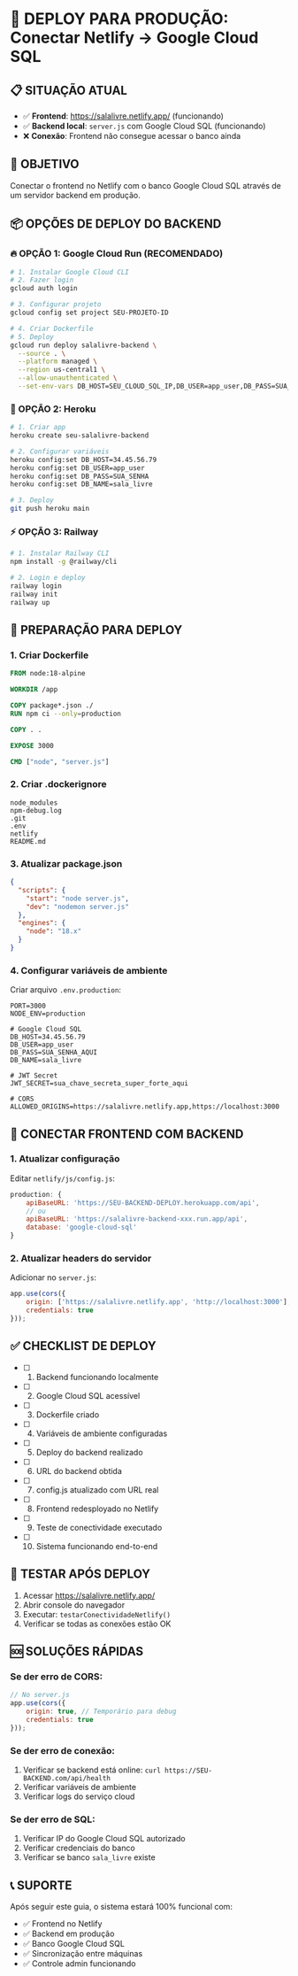 # 🚀 DEPLOY PARA PRODUÇÃO: Conectar Netlify → Google Cloud SQL

## 📋 SITUAÇÃO ATUAL

- ✅ **Frontend**: https://salalivre.netlify.app/ (funcionando)
- ✅ **Backend local**: `server.js` com Google Cloud SQL (funcionando)
- ❌ **Conexão**: Frontend não consegue acessar o banco ainda

## 🎯 OBJETIVO

Conectar o frontend no Netlify com o banco Google Cloud SQL através de um servidor backend em produção.

## 📦 OPÇÕES DE DEPLOY DO BACKEND

### 🔥 OPÇÃO 1: Google Cloud Run (RECOMENDADO)
```bash
# 1. Instalar Google Cloud CLI
# 2. Fazer login
gcloud auth login

# 3. Configurar projeto
gcloud config set project SEU-PROJETO-ID

# 4. Criar Dockerfile
# 5. Deploy
gcloud run deploy salalivre-backend \
  --source . \
  --platform managed \
  --region us-central1 \
  --allow-unauthenticated \
  --set-env-vars DB_HOST=SEU_CLOUD_SQL_IP,DB_USER=app_user,DB_PASS=SUA_SENHA,DB_NAME=sala_livre
```

### 🌊 OPÇÃO 2: Heroku
```bash
# 1. Criar app
heroku create seu-salalivre-backend

# 2. Configurar variáveis
heroku config:set DB_HOST=34.45.56.79
heroku config:set DB_USER=app_user  
heroku config:set DB_PASS=SUA_SENHA
heroku config:set DB_NAME=sala_livre

# 3. Deploy
git push heroku main
```

### ⚡ OPÇÃO 3: Railway
```bash
# 1. Instalar Railway CLI
npm install -g @railway/cli

# 2. Login e deploy
railway login
railway init
railway up
```

## 🔧 PREPARAÇÃO PARA DEPLOY

### 1. Criar Dockerfile
```dockerfile
FROM node:18-alpine

WORKDIR /app

COPY package*.json ./
RUN npm ci --only=production

COPY . .

EXPOSE 3000

CMD ["node", "server.js"]
```

### 2. Criar .dockerignore
```
node_modules
npm-debug.log
.git
.env
netlify
README.md
```

### 3. Atualizar package.json
```json
{
  "scripts": {
    "start": "node server.js",
    "dev": "nodemon server.js"
  },
  "engines": {
    "node": "18.x"
  }
}
```

### 4. Configurar variáveis de ambiente
Criar arquivo `.env.production`:
```env
PORT=3000
NODE_ENV=production

# Google Cloud SQL
DB_HOST=34.45.56.79
DB_USER=app_user
DB_PASS=SUA_SENHA_AQUI
DB_NAME=sala_livre

# JWT Secret
JWT_SECRET=sua_chave_secreta_super_forte_aqui

# CORS
ALLOWED_ORIGINS=https://salalivre.netlify.app,https://localhost:3000
```

## 🔗 CONECTAR FRONTEND COM BACKEND

### 1. Atualizar configuração
Editar `netlify/js/config.js`:
```javascript
production: {
    apiBaseURL: 'https://SEU-BACKEND-DEPLOY.herokuapp.com/api',
    // ou
    apiBaseURL: 'https://salalivre-backend-xxx.run.app/api',
    database: 'google-cloud-sql'
}
```

### 2. Atualizar headers do servidor
Adicionar no `server.js`:
```javascript
app.use(cors({
    origin: ['https://salalivre.netlify.app', 'http://localhost:3000'],
    credentials: true
}));
```

## ✅ CHECKLIST DE DEPLOY

- [ ] 1. Backend funcionando localmente
- [ ] 2. Google Cloud SQL acessível  
- [ ] 3. Dockerfile criado
- [ ] 4. Variáveis de ambiente configuradas
- [ ] 5. Deploy do backend realizado
- [ ] 6. URL do backend obtida
- [ ] 7. config.js atualizado com URL real
- [ ] 8. Frontend redesployado no Netlify
- [ ] 9. Teste de conectividade executado
- [ ] 10. Sistema funcionando end-to-end

## 🧪 TESTAR APÓS DEPLOY

1. Acessar https://salalivre.netlify.app/
2. Abrir console do navegador
3. Executar: `testarConectividadeNetlify()`
4. Verificar se todas as conexões estão OK

## 🆘 SOLUÇÕES RÁPIDAS

### Se der erro de CORS:
```javascript
// No server.js
app.use(cors({
    origin: true, // Temporário para debug
    credentials: true
}));
```

### Se der erro de conexão:
1. Verificar se backend está online: `curl https://SEU-BACKEND.com/api/health`
2. Verificar variáveis de ambiente
3. Verificar logs do serviço cloud

### Se der erro de SQL:
1. Verificar IP do Google Cloud SQL autorizado
2. Verificar credenciais do banco
3. Verificar se banco `sala_livre` existe

## 📞 SUPORTE

Após seguir este guia, o sistema estará 100% funcional com:
- ✅ Frontend no Netlify
- ✅ Backend em produção  
- ✅ Banco Google Cloud SQL
- ✅ Sincronização entre máquinas
- ✅ Controle admin funcionando

